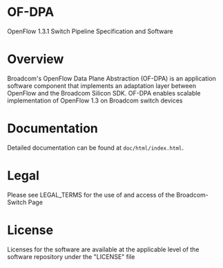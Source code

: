 OF-DPA
======

OpenFlow 1.3.1 Switch Pipeline Specification and Software

Overview
========

Broadcom's OpenFlow Data Plane Abstraction (OF-DPA) is an application software
component that implements an adaptation layer between OpenFlow and the
Broadcom Silicon SDK. OF-DPA enables scalable implementation of OpenFlow 1.3
on Broadcom switch devices

Documentation
=============

Detailed documentation can be found at `doc/html/index.html`.

Legal
=====

Please see LEGAL_TERMS for the use of and access of the Broadcom-Switch Page

License
=======

Licenses for the software are available at the applicable level of the
software repository under the "LICENSE" file

